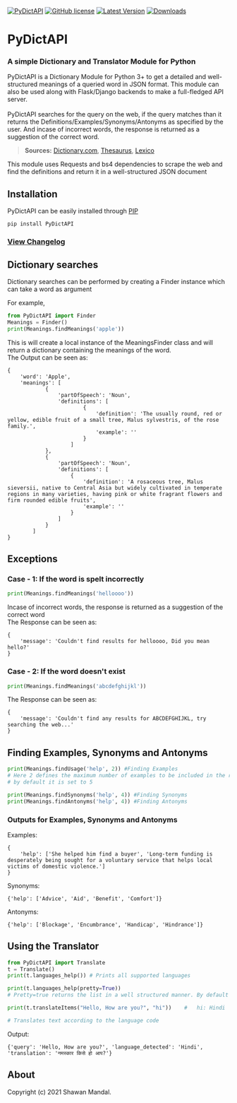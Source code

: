 [![PyDictAPI](https://img.shields.io/badge/PyDictAPI-Stable-limegreen)](https://github.com/imshawan/PyDictAPI)
[![GitHub license](https://img.shields.io/github/license/imshawan/PyDictAPI)](https://github.com/imshawan/PyDictAPI/blob/master/LICENSE.txt)
[![Latest Version](http://img.shields.io/pypi/v/PyDictAPI.svg?style=flat-square)](https://pypi.python.org/pypi/PyDictAPI/)
[![Downloads](https://img.shields.io/pypi/dm/PyDictAPI.svg?style=flat-square)](https://pypi.python.org/pypi/PyDictAPI/)

# PyDictAPI
### A simple Dictionary and Translator Module for Python

PyDictAPI is a Dictionary Module for Python 3+ to get a detailed and well-structured meanings of a queried word in JSON format. This module can also be used along with Flask/Django backends to make a full-fledged API server.<br><br>
PyDictAPI searches for the query on the web, if the query matches than it returns the Definitions/Examples/Synonyms/Antonyms as specified by the user. And incase of incorrect words, the response is returned as a suggestion of the correct word.
<br>

>  **Sources:** [Dictionary.com](https://www.dictionary.com/), [Thesaurus](https://www.thesaurus.com/), [Lexico](https://www.lexico.com/)

This module uses Requests and bs4 dependencies to scrape the web and find the definitions and return it in a well-structured JSON document

## Installation

PyDictAPI can be easily installed through [PIP](https://pip.pypa.io/en/stable/)

```
pip install PyDictAPI
```
### [View Changelog](https://github.com/imshawan/PyDictAPI/blob/master/CHANGELOG.md)

## Dictionary searches

Dictionary searches can be performed by creating a Finder instance which can take a word as argument

For example,

```python
from PyDictAPI import Finder
Meanings = Finder()
print(Meanings.findMeanings('apple'))
```

This is will create a local instance of the MeaningsFinder class and will return a dictionary containing the meanings of the word. <br>
The Output can be seen as:

```
{
    'word': 'Apple', 
    'meanings': [
            {
                'partOfSpeech': 'Noun', 
                'definitions': [
                        {
                            'definition': 'The usually round, red or yellow, edible fruit of a small tree, Malus sylvestris, of the rose family.', 
                            'example': ''
                        }
                    ]
            }, 
            {
                'partOfSpeech': 'Noun', 
                'definitions': [
                    {
                        'definition': 'A rosaceous tree, Malus sieversii, native to Central Asia but widely cultivated in temperate regions in many varieties, having pink or white fragrant flowers and firm rounded edible fruits', 
                        'example': ''
                    }
                ]
            }
        ]
}                                                                       
```
## Exceptions

### Case - 1: If the word is spelt incorrectly

```python
print(Meanings.findMeanings('helloooo'))
```
Incase of incorrect words, the response is returned as a suggestion of the correct word <br>
The Response can be seen as:

```
{
    'message': 'Couldn't find results for helloooo, Did you mean hello?'
}
```

### Case - 2: If the word doesn't exist

```python
print(Meanings.findMeanings('abcdefghijkl'))
```
The Response can be seen as:

```
{
    'message': 'Couldn't find any results for ABCDEFGHIJKL, try searching the web...'
}
```
## Finding Examples, Synonyms and Antonyms

```python
print(Meanings.findUsage('help', 2)) #Finding Examples
# Here 2 defines the maximum number of examples to be included in the response, 
# by default it is set to 5

print(Meanings.findSynonyms('help', 4)) #Finding Synonyms
print(Meanings.findAntonyms('help', 4)) #Finding Antonyms

```

### Outputs for Examples, Synonyms and Antonyms

Examples: <br>
```
{
    'help': ['She helped him find a buyer', 'Long-term funding is desperately being sought for a voluntary service that helps local victims of domestic violence.']
}
```

Synonyms: <br>
```
{'help': ['Advice', 'Aid', 'Benefit', 'Comfort']}
```

Antonyms: <br>
```
{'help': ['Blockage', 'Encumbrance', 'Handicap', 'Hindrance']}
```

## Using the Translator

```python
from PyDictAPI import Translate
t = Translate()
print(t.languages_help()) # Prints all supported languages

print(t.languages_help(pretty=True))
# Pretty=true returns the list in a well structured manner. By default Pretty is set to False

print(t.translateItems("Hello, How are you?", "hi"))	#	hi: Hindi

# Translates text according to the language code
```
Output:
```
{'query': 'Hello, How are you?', 'language_detected': 'Hindi', 'translation': 'नमस्कार किसे हो आप?'}
```

## About

Copyright (c) 2021 Shawan Mandal.
